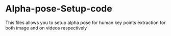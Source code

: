 # Alpha-pose-Setup-code
This files allows you to setup alpha pose for human key points extraction for both image and on videos respectively 

